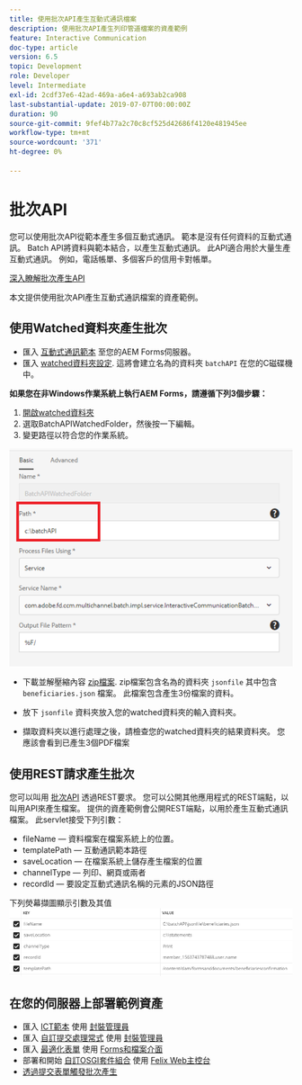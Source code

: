 ```yaml
---
title: 使用批次API產生互動式通訊檔案
description: 使用批次API產生列印管道檔案的資產範例
feature: Interactive Communication
doc-type: article
version: 6.5
topic: Development
role: Developer
level: Intermediate
exl-id: 2cdf37e6-42ad-469a-a6e4-a693ab2ca908
last-substantial-update: 2019-07-07T00:00:00Z
duration: 90
source-git-commit: 9fef4b77a2c70c8cf525d42686f4120e481945ee
workflow-type: tm+mt
source-wordcount: '371'
ht-degree: 0%

---
```


# 批次API

您可以使用批次API從範本產生多個互動式通訊。 範本是沒有任何資料的互動式通訊。 Batch API將資料與範本結合，以產生互動式通訊。 此API適合用於大量生產互動式通訊。 例如，電話帳單、多個客戶的信用卡對帳單。

[深入瞭解批次產生API](https://experienceleague.adobe.com/docs/experience-manager-65/forms/interactive-communications/generate-multiple-interactive-communication-using-batch-api.html)

本文提供使用批次API產生互動式通訊檔案的資產範例。

## 使用Watched資料夾產生批次

* 匯入 [互動式通訊範本](assets/Beneficiaries-confirmation.zip) 至您的AEM Forms伺服器。
* 匯入 [watched資料夾設定](assets/batch-generation-api.zip). 這將會建立名為的資料夾 `batchAPI` 在您的C磁碟機中。

**如果您在非Windows作業系統上執行AEM Forms，請遵循下列3個步驟：**

1. [開啟watched資料夾](http://localhost:4502/libs/fd/core/WatchfolderUI/content/UI.html)
2. 選取BatchAPIWatchedFolder，然後按一下編輯。
3. 變更路徑以符合您的作業系統。

![path](assets/watched-folder-batch-api-basic.PNG)

* 下載並解壓縮內容 [zip檔案](assets/jsonfile.zip). zip檔案包含名為的資料夾 `jsonfile` 其中包含 `beneficiaries.json` 檔案。 此檔案包含產生3份檔案的資料。

* 放下 `jsonfile` 資料夾放入您的watched資料夾的輸入資料夾。
* 擷取資料夾以進行處理之後，請檢查您的watched資料夾的結果資料夾。 您應該會看到已產生3個PDF檔案

## 使用REST請求產生批次

您可以叫用 [批次API](https://helpx.adobe.com/experience-manager/6-5/forms/javadocs/index.html) 透過REST要求。 您可以公開其他應用程式的REST端點，以叫用API來產生檔案。
提供的資產範例會公開REST端點，以用於產生互動式通訊檔案。 此servlet接受下列引數：

* fileName — 資料檔案在檔案系統上的位置。
* templatePath — 互動通訊範本路徑
* saveLocation — 在檔案系統上儲存產生檔案的位置
* channelType — 列印、網頁或兩者
* recordId — 要設定互動式通訊名稱的元素的JSON路徑

下列熒幕擷圖顯示引數及其值
![範例要求](assets/generate-ic-batch-servlet.PNG)

## 在您的伺服器上部署範例資產

* 匯入 [ICT範本](assets/ICTemplate.zip) 使用 [封裝管理員](http://localhost:4502/crx/packmgr/index.jsp)
* 匯入 [自訂提交處理常式](assets/BatchAPICustomSubmit.zip) 使用 [封裝管理員](http://localhost:4502/crx/packmgr/index.jsp)
* 匯入 [最適化表單](assets/BatchGenerationAPIAF.zip) 使用 [Forms和檔案介面](http://localhost:4502/aem/forms.html/content/dam/formsanddocuments)
* 部署和開始 [自訂OSGI套件組合](assets/batchgenerationapi.batchgenerationapi.core-1.0-SNAPSHOT.jar) 使用 [Felix Web主控台](http://localhost:4502/system/console/bundles)
* [透過提交表單觸發批次產生](http://localhost:4502/content/dam/formsanddocuments/batchgenerationapi/jcr:content?wcmmode=disabled)
